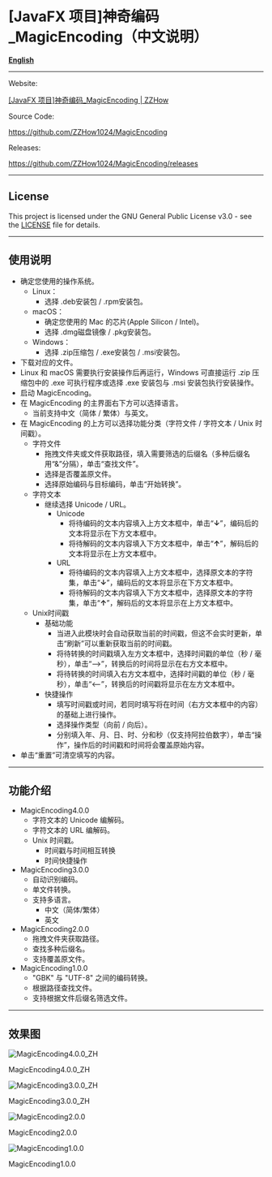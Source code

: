 # [JavaFX 项目]神奇编码_**MagicEncoding**（中文说明）

[**English**](README.md)

---

Website:

[[JavaFX 项目]神奇编码_MagicEncoding | ZZHow](https://www.zzhow.com/MagicEncoding)

Source Code:

https://github.com/ZZHow1024/MagicEncoding

Releases:

https://github.com/ZZHow1024/MagicEncoding/releases

---

## License

This project is licensed under the GNU General Public License v3.0 - see the [LICENSE](LICENSE) file for details.

---

## 使用说明

- 确定您使用的操作系统。
    - Linux：
        - 选择 .deb安装包 / .rpm安装包。
    - macOS：
        - 确定您使用的 Mac 的芯片(Apple Silicon / Intel)。
        - 选择 .dmg磁盘镜像 / .pkg安装包。
    - Windows：
        - 选择 .zip压缩包 / .exe安装包 / .msi安装包。
- 下载对应的文件。
- Linux 和 macOS 需要执行安装操作后再运行，Windows 可直接运行 .zip 压缩包中的 .exe 可执行程序或选择 .exe 安装包与 .msi 安装包执行安装操作。
- 启动 MagicEncoding。
- 在 MagicEncoding 的主界面右下方可以选择语言。
    - 当前支持中文（简体 / 繁体）与英文。
- 在 MagicEncoding 的上方可以选择功能分类（字符文件 / 字符文本 / Unix 时间戳）。
    - 字符文件
        - 拖拽文件夹或文件获取路径，填入需要筛选的后缀名（多种后缀名用“&”分隔），单击“查找文件”。
        - 选择是否覆盖原文件。
        - 选择原始编码与目标编码，单击“开始转换”。
    - 字符文本
        - 继续选择 Unicode / URL。
            - Unicode
                - 将待编码的文本内容填入上方文本框中，单击“**↓**”，编码后的文本将显示在下方文本框中。
                - 将待解码的文本内容填入下方文本框中，单击“**↑**”，解码后的文本将显示在上方文本框中。
            - URL
                - 将待编码的文本内容填入上方文本框中，选择原文本的字符集，单击“**↓**”，编码后的文本将显示在下方文本框中。
                - 将待解码的文本内容填入下方文本框中，选择原文本的字符集，单击“**↑**”，解码后的文本将显示在上方文本框中。
    - Unix时间戳
        - 基础功能
            - 当进入此模块时会自动获取当前的时间戳，但这不会实时更新，单击“刷新”可以重新获取当前的时间戳。
            - 将待转换的时间戳填入左方文本框中，选择时间戳的单位（秒 / 毫秒），单击“-->”，转换后的时间将显示在右方文本框中。
            - 将待转换的时间填入右方文本框中，选择时间戳的单位（秒 / 毫秒），单击“<--”，转换后的时间戳将显示在左方文本框中。
        - 快捷操作
            - 填写时间戳或时间，若同时填写将在时间（右方文本框中的内容）的基础上进行操作。
            - 选择操作类型（向前 / 向后）。
            - 分别填入年、月、日、时、分和秒（仅支持阿拉伯数字），单击“操作”，操作后的时间戳和时间将会覆盖原始内容。
- 单击“重置”可清空填写的内容。

---

## 功能介绍

- MagicEncoding4.0.0
    - 字符文本的 Unicode 编解码。
    - 字符文本的 URL 编解码。
    - Unix 时间戳。
        - 时间戳与时间相互转换
        - 时间快捷操作
- MagicEncoding3.0.0
    - 自动识别编码。
    - 单文件转换。
    - 支持多语言。
        - 中文（简体/繁体）
        - 英文
- MagicEncoding2.0.0
    - 拖拽文件夹获取路径。
    - 查找多种后缀名。
    - 支持覆盖原文件。
- MagicEncoding1.0.0
    - "GBK" 与 "UTF-8" 之间的编码转换。
    - 根据路径查找文件。
    - 支持根据文件后缀名筛选文件。

---

## **效果图**

![MagicEncoding4.0.0_ZH](https://www.notion.so/image/https%3A%2F%2Fprod-files-secure.s3.us-west-2.amazonaws.com%2F4b165318-6383-451c-8845-110b786c9f0a%2Fb10a48cd-ee7f-49bd-a5c9-1a337b93b79a%2FMagicEncoding4.0.0_ZH.png?table=block&id=100e64bd-e40f-806d-8cd1-dd4538d217ba&t=100e64bd-e40f-806d-8cd1-dd4538d217ba&width=1624&cache=v2)

MagicEncoding4.0.0_ZH

![MagicEncoding3.0.0_ZH](https://www.notion.so/image/https%3A%2F%2Fprod-files-secure.s3.us-west-2.amazonaws.com%2F4b165318-6383-451c-8845-110b786c9f0a%2F59e24efe-e112-48a3-8ca6-fa721270fca0%2FMagicEncoding3.0.0_ZH.png?table=block&id=63c5eb8e-9288-4418-a76b-627ee422a9c5&t=63c5eb8e-9288-4418-a76b-627ee422a9c5&width=1624&cache=v2)

MagicEncoding3.0.0_ZH

![MagicEncoding2.0.0](https://www.notion.so/image/https%3A%2F%2Fprod-files-secure.s3.us-west-2.amazonaws.com%2F4b165318-6383-451c-8845-110b786c9f0a%2Fcea3d468-2198-4819-a5c3-cb4f3f287dfa%2FMagicEncoding2.0.0.png?table=block&id=34817b71-f9d4-42b9-91e9-a477ad85b262&t=34817b71-f9d4-42b9-91e9-a477ad85b262&width=1624&cache=v2)

MagicEncoding2.0.0

![MagicEncoding1.0.0](https://www.notion.so/image/https%3A%2F%2Fprod-files-secure.s3.us-west-2.amazonaws.com%2F4b165318-6383-451c-8845-110b786c9f0a%2F94657332-79a5-4e54-b697-8979784a6da3%2FMagicEncoding1.0.0.png?table=block&id=c8dd391f-0e31-455c-8dc3-2b154b44605f&t=c8dd391f-0e31-455c-8dc3-2b154b44605f&width=1624&cache=v2)

MagicEncoding1.0.0
